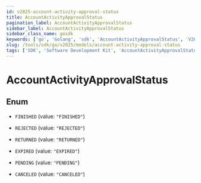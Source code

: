```yaml
---
id: v2025-account-activity-approval-status
title: AccountActivityApprovalStatus
pagination_label: AccountActivityApprovalStatus
sidebar_label: AccountActivityApprovalStatus
sidebar_class_name: gosdk
keywords: ['go', 'Golang', 'sdk', 'AccountActivityApprovalStatus', 'V2025AccountActivityApprovalStatus'] 
slug: /tools/sdk/go/v2025/models/account-activity-approval-status
tags: ['SDK', 'Software Development Kit', 'AccountActivityApprovalStatus', 'V2025AccountActivityApprovalStatus']
---
```


# AccountActivityApprovalStatus

## Enum


* `FINISHED` (value: `"FINISHED"`)

* `REJECTED` (value: `"REJECTED"`)

* `RETURNED` (value: `"RETURNED"`)

* `EXPIRED` (value: `"EXPIRED"`)

* `PENDING` (value: `"PENDING"`)

* `CANCELED` (value: `"CANCELED"`)


